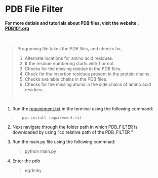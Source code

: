 #  PDB File Filter
#### For more detials and tutorials about PDB files, visit the website : [PDB101.org](https://pdb101.rcsb.org/)
<br>

> Programing file takes the PDB files, and checks for,
>    1. Alternate locations for amino acid residues.
>    2. If the residue numbering starts with 1 or not.
>    3. Checks for the missing residue in the PDB files.
>    4. Check for the insertion residues present in the protein chains.
>    5. Checks available chains in the PDB files.
>    6. Checks for the missing atoms in the side chains of amino acid residues.
> <br>
>
1. Run the [requirement.txt](https://github.com/dhana56/PDB_FILTER/blob/main/requirement.txt/)
in the terminal using the following command:
>       pip install requirement.txt
2. Next navigate through the folder path in which PDB_FILTER is downloaded by using "cd relative path of the PDB_FILTER "
   

3. Run the main.py file using the following commnad:
   > python main.py
4. Enter the pdb 
   > eg:1mky
